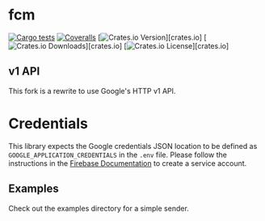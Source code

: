 # fcm
[![Cargo tests](https://github.com/rj76/fcm-rust/actions/workflows/test.yml/badge.svg)](https://github.com/panicbit/fcm-rust/actions/workflows/test.yml)
[![Coveralls](https://img.shields.io/coveralls/panicbit/fcm-rust.svg?style=flat-square)][coveralls]
[![Crates.io Version](https://img.shields.io/crates/v/fcm.svg?style=flat-square)][crates.io]
[![Crates.io Downloads](https://img.shields.io/crates/dv/fcm.svg?style=flat-square)][crates.io]
[![Crates.io License](https://img.shields.io/crates/l/fcm.svg?style=flat-square)][crates.io]

[travis]: https://travis-ci.org/panicbit/fcm-rust
[coveralls]: https://coveralls.io/github/panicbit/fcm-rust

## v1 API

This fork is a rewrite to use Google's HTTP v1 API.

# Credentials

This library expects the Google credentials JSON location to be 
defined as `GOOGLE_APPLICATION_CREDENTIALS` in the `.env` file.
Please follow the instructions in the [Firebase Documentation](https://firebase.google.com/docs/cloud-messaging/auth-server#provide-credentials-manually) to create a service account.

## Examples

Check out the examples directory for a simple sender.
